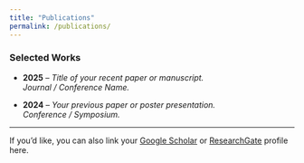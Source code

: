 ```yaml
---
title: "Publications"
permalink: /publications/
---
```


### Selected Works

- **2025** – *Title of your recent paper or manuscript.*  
  _Journal / Conference Name._

- **2024** – *Your previous paper or poster presentation.*  
  _Conference / Symposium._

---

If you’d like, you can also link your [Google Scholar](https://scholar.google.com/) or [ResearchGate](https://www.researchgate.net/) profile here.
